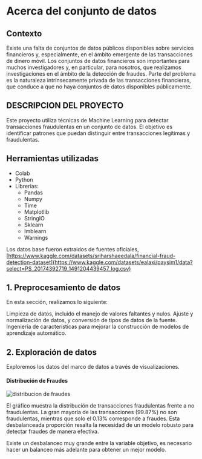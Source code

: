 # Acerca del conjunto de datos
## Contexto
Existe una falta de conjuntos de datos públicos disponibles sobre servicios financieros y, especialmente, en el ámbito emergente de las transacciones de dinero móvil. Los conjuntos de datos financieros son importantes para muchos investigadores y, en particular, para nosotros, que realizamos investigaciones en el ámbito de la detección de fraudes. Parte del problema es la naturaleza intrínsecamente privada de las transacciones financieras, que conduce a que no haya conjuntos de datos disponibles públicamente.

## DESCRIPCION DEL PROYECTO

Este proyecto utiliza técnicas de Machine Learning para detectar transacciones fraudulentas en un conjunto de datos. El objetivo es identificar patrones que puedan distinguir entre transacciones legítimas y fraudulentas.

## Herramientas utilizadas
- Colab
- Python
- Librerías:
  - Pandas
  - Numpy
  - Time
  - Matplotlib
  - StringIO
  - Sklearn
  - Imblearn
  - Warnings
 
Los datos base fueron extraidos de fuentes oficiales, [https://www.kaggle.com/datasets/sriharshaeedala/financial-fraud-detection-dataset](https://www.kaggle.com/datasets/ealaxi/paysim1/data?select=PS_20174392719_1491204439457_log.csv)

## 1. Preprocesamiento de datos
En esta sección, realizamos lo siguiente:

Limpieza de datos, incluido el manejo de valores faltantes y nulos.
Ajuste y normalización de datos, y conversión de tipos de datos de la fuente.
Ingeniería de características para mejorar la construcción de modelos de aprendizaje automático.
## 2. Exploración de datos
Exploremos los datos del marco de datos a través de visualizaciones.

#### Distribución de Fraudes
![distribucion de fraudes](https://github.com/user-attachments/assets/f52d0e8a-b75f-48fc-a87e-36a1d60bfb36)

El gráfico muestra la distribución de transacciones fraudulentas frente a no fraudulentas. 
La gran mayoría de las transacciones (99.87%) no son fraudulentas, mientras que solo el 0.13% corresponde a fraudes. 
Esta desbalanceada proporción resalta la necesidad de un modelo robusto para detectar fraudes de manera efectiva.

Existe un desbalanceo muy grande entre la variable objetivo, es necesario hacer un balanceo más adelante para obtener un mejor modelo.










